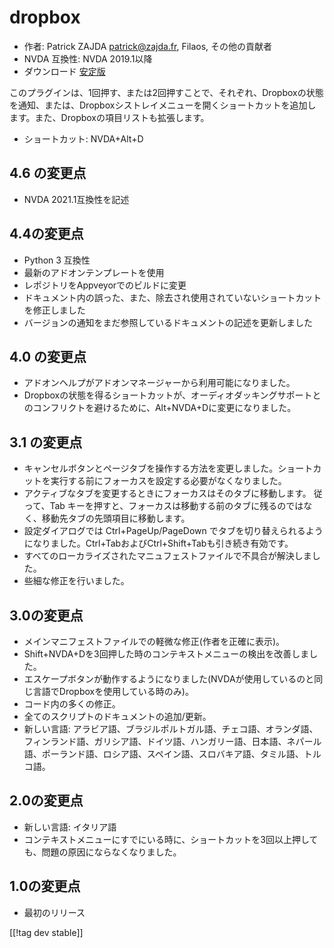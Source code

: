 # dropbox #

* 作者: Patrick ZAJDA <patrick@zajda.fr>, Filaos, その他の貢献者
* NVDA 互換性: NVDA 2019.1以降
* ダウンロード [安定版][1]

このプラグインは、1回押す、または2回押すことで、それぞれ、Dropboxの状態を通知、または、Dropboxシストレイメニューを開くショートカットを追加します。また、Dropboxの項目リストも拡張します。

* ショートカット: NVDA+Alt+D


## 4.6 の変更点 ##

* NVDA 2021.1互換性を記述

## 4.4の変更点 ##

* Python 3 互換性
* 最新のアドオンテンプレートを使用
* レポジトリをAppveyorでのビルドに変更
* ドキュメント内の誤った、また、除去され使用されていないショートカットを修正しました
* バージョンの通知をまだ参照しているドキュメントの記述を更新しました

## 4.0 の変更点 ##

* アドオンヘルプがアドオンマネージャーから利用可能になりました。
* Dropboxの状態を得るショートカットが、オーディオダッキングサポートとのコンフリクトを避けるために、Alt+NVDA+Dに変更になりました。

## 3.1 の変更点 ##

* キャンセルボタンとページタブを操作する方法を変更しました。ショートカットを実行する前にフォーカスを設定する必要がなくなりました。
* アクティブなタブを変更するときにフォーカスはそのタブに移動します。
  従って、Tab キーを押すと、フォーカスは移動する前のタブに残るのではなく、移動先タブの先頭項目に移動します。
* 設定ダイアログでは Ctrl+PageUp/PageDown
  でタブを切り替えられるようになりました。Ctrl+TabおよびCtrl+Shift+Tabも引き続き有効です。
* すべてのローカライズされたマニュフェストファイルで不具合が解決しました。
* 些細な修正を行いました。

## 3.0の変更点 ##

* メインマニフェストファイルでの軽微な修正(作者を正確に表示)。
* Shift+NVDA+Dを3回押した時のコンテキストメニューの検出を改善しました。
* エスケープボタンが動作するようになりました(NVDAが使用しているのと同じ言語でDropboxを使用している時のみ)。
* コード内の多くの修正。
* 全てのスクリプトのドキュメントの追加/更新。
* 新しい言語:
  アラビア語、ブラジルポルトガル語、チェコ語、オランダ語、フィンランド語、ガリシア語、ドイツ語、ハンガリー語、日本語、ネパール語、ポーランド語、ロシア語、スペイン語、スロバキア語、タミル語、トルコ語。

## 2.0の変更点 ##

* 新しい言語: イタリア語
* コンテキストメニューにすでにいる時に、ショートカットを3回以上押しても、問題の原因にならなくなりました。

## 1.0の変更点 ##

* 最初のリリース

[[!tag dev stable]]

[1]: https://github.com/ruifontes/dropbox/releases/download/2024.01.01/dropbox-2024.01.01.nvda-addon
